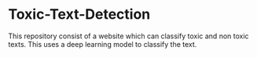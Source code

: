 # Toxic-Text-Detection

This repository consist of a website which can classify toxic and non toxic texts. This uses a deep learning model to classify the text.


